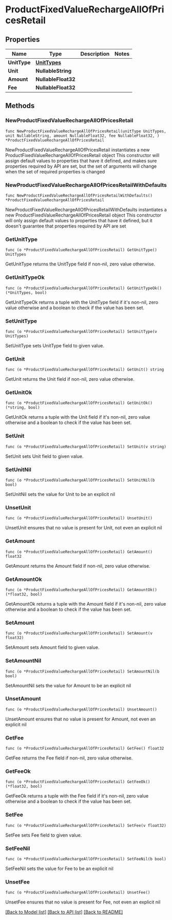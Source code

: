 # ProductFixedValueRechargeAllOfPricesRetail

## Properties

Name | Type | Description | Notes
------------ | ------------- | ------------- | -------------
**UnitType** | [**UnitTypes**](UnitTypes.md) |  | 
**Unit** | **NullableString** |  | 
**Amount** | **NullableFloat32** |  | 
**Fee** | **NullableFloat32** |  | 

## Methods

### NewProductFixedValueRechargeAllOfPricesRetail

`func NewProductFixedValueRechargeAllOfPricesRetail(unitType UnitTypes, unit NullableString, amount NullableFloat32, fee NullableFloat32, ) *ProductFixedValueRechargeAllOfPricesRetail`

NewProductFixedValueRechargeAllOfPricesRetail instantiates a new ProductFixedValueRechargeAllOfPricesRetail object
This constructor will assign default values to properties that have it defined,
and makes sure properties required by API are set, but the set of arguments
will change when the set of required properties is changed

### NewProductFixedValueRechargeAllOfPricesRetailWithDefaults

`func NewProductFixedValueRechargeAllOfPricesRetailWithDefaults() *ProductFixedValueRechargeAllOfPricesRetail`

NewProductFixedValueRechargeAllOfPricesRetailWithDefaults instantiates a new ProductFixedValueRechargeAllOfPricesRetail object
This constructor will only assign default values to properties that have it defined,
but it doesn't guarantee that properties required by API are set

### GetUnitType

`func (o *ProductFixedValueRechargeAllOfPricesRetail) GetUnitType() UnitTypes`

GetUnitType returns the UnitType field if non-nil, zero value otherwise.

### GetUnitTypeOk

`func (o *ProductFixedValueRechargeAllOfPricesRetail) GetUnitTypeOk() (*UnitTypes, bool)`

GetUnitTypeOk returns a tuple with the UnitType field if it's non-nil, zero value otherwise
and a boolean to check if the value has been set.

### SetUnitType

`func (o *ProductFixedValueRechargeAllOfPricesRetail) SetUnitType(v UnitTypes)`

SetUnitType sets UnitType field to given value.


### GetUnit

`func (o *ProductFixedValueRechargeAllOfPricesRetail) GetUnit() string`

GetUnit returns the Unit field if non-nil, zero value otherwise.

### GetUnitOk

`func (o *ProductFixedValueRechargeAllOfPricesRetail) GetUnitOk() (*string, bool)`

GetUnitOk returns a tuple with the Unit field if it's non-nil, zero value otherwise
and a boolean to check if the value has been set.

### SetUnit

`func (o *ProductFixedValueRechargeAllOfPricesRetail) SetUnit(v string)`

SetUnit sets Unit field to given value.


### SetUnitNil

`func (o *ProductFixedValueRechargeAllOfPricesRetail) SetUnitNil(b bool)`

 SetUnitNil sets the value for Unit to be an explicit nil

### UnsetUnit
`func (o *ProductFixedValueRechargeAllOfPricesRetail) UnsetUnit()`

UnsetUnit ensures that no value is present for Unit, not even an explicit nil
### GetAmount

`func (o *ProductFixedValueRechargeAllOfPricesRetail) GetAmount() float32`

GetAmount returns the Amount field if non-nil, zero value otherwise.

### GetAmountOk

`func (o *ProductFixedValueRechargeAllOfPricesRetail) GetAmountOk() (*float32, bool)`

GetAmountOk returns a tuple with the Amount field if it's non-nil, zero value otherwise
and a boolean to check if the value has been set.

### SetAmount

`func (o *ProductFixedValueRechargeAllOfPricesRetail) SetAmount(v float32)`

SetAmount sets Amount field to given value.


### SetAmountNil

`func (o *ProductFixedValueRechargeAllOfPricesRetail) SetAmountNil(b bool)`

 SetAmountNil sets the value for Amount to be an explicit nil

### UnsetAmount
`func (o *ProductFixedValueRechargeAllOfPricesRetail) UnsetAmount()`

UnsetAmount ensures that no value is present for Amount, not even an explicit nil
### GetFee

`func (o *ProductFixedValueRechargeAllOfPricesRetail) GetFee() float32`

GetFee returns the Fee field if non-nil, zero value otherwise.

### GetFeeOk

`func (o *ProductFixedValueRechargeAllOfPricesRetail) GetFeeOk() (*float32, bool)`

GetFeeOk returns a tuple with the Fee field if it's non-nil, zero value otherwise
and a boolean to check if the value has been set.

### SetFee

`func (o *ProductFixedValueRechargeAllOfPricesRetail) SetFee(v float32)`

SetFee sets Fee field to given value.


### SetFeeNil

`func (o *ProductFixedValueRechargeAllOfPricesRetail) SetFeeNil(b bool)`

 SetFeeNil sets the value for Fee to be an explicit nil

### UnsetFee
`func (o *ProductFixedValueRechargeAllOfPricesRetail) UnsetFee()`

UnsetFee ensures that no value is present for Fee, not even an explicit nil

[[Back to Model list]](../README.md#documentation-for-models) [[Back to API list]](../README.md#documentation-for-api-endpoints) [[Back to README]](../README.md)


